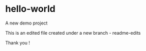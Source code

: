 # hello-world
A new demo project

This is an edited file created under a new branch - readme-edits

Thank you !
